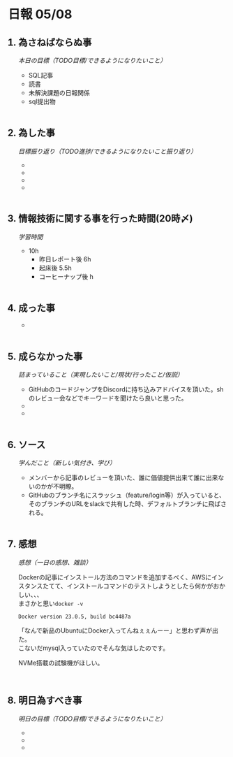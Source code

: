 # 日報 05/08


<ol>

## <li>為さねばならぬ事</li>

*本日の目標（TODO目標/できるようになりたいこと）*

  - SQL記事
  - 読書
  - 未解決課題の日報関係
  - sql提出物 

<br>


## <li>為した事</li>

*目標振り返り（TODO進捗/できるようになりたいこと振り返り）*

  - 
  - 
  - 
  - 

<br>


## <li>情報技術に関する事を行った時間(20時〆)</li>

*学習時間*

  - 10h
    - 昨日レポート後 6h
    - 起床後 5.5h
    - コーヒーナップ後 h

<br>


## <li>成った事</li>

  - 

<br>


## <li>成らなかった事</li>

*詰まっていること（実現したいこと/現状/行ったこと/仮説）*

  - GitHubのコードジャンプをDiscordに持ち込みアドバイスを頂いた。shのレビュー会などでキーワードを聞けたら良いと思った。
  - 
  - 

<br>


## <li>ソース</li>

*学んだこと（新しい気付き、学び）*

  - メンバーから記事のレビューを頂いた、誰に価値提供出来て誰に出来ないのかが不明瞭。
  - GitHubのブランチ名にスラッシュ（feature/login等）が入っていると、そのブランチのURLをslackで共有した時、デフォルトブランチに飛ばされる。

<br>


## <li>感想</li>

*感想（一日の感想、雑談）*

  Dockerの記事にインストール方法のコマンドを追加するべく、AWSにインスタンスたてて、インストールコマンドのテストしようとしたら何かがおかしい、、、  
  まさかと思い`docker -v`  
  ```
  Docker version 23.0.5, build bc4487a
  ```

  「なんで新品のUbuntuにDocker入ってんねぇぇんーー」と思わず声が出た。  
  こないだmysql入っていたのでそんな気はしたのです。  

  NVMe搭載の試験機がほしい。

<br>


## <li>明日為すべき事</li>

*明日の目標（TODO目標/できるようになりたいこと）*

  - 
  - 
  - 



<!-- end -->

<br>

</ol>
